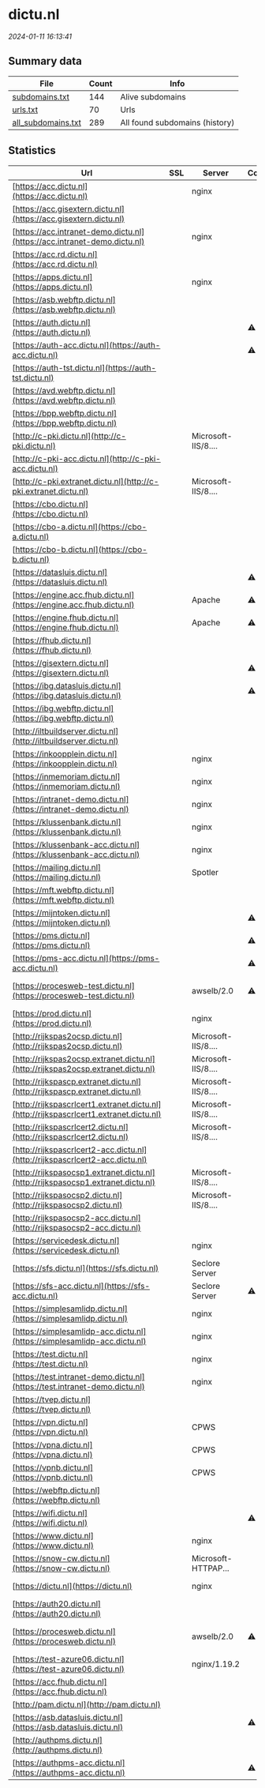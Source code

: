 # dictu.nl
*2024-01-11 16:13:41*
## Summary data
| File       | Count | Info |
|------------|-------|------|
|[subdomains.txt](/data/dictu.nl/subdomains.txt)|144|Alive subdomains|
|[urls.txt](/data/dictu.nl/urls.txt)|70|Urls|
|[all_subdomains.txt](/data/dictu.nl/all_subdomains.txt)|289|All found subdomains (history)|
## Statistics
| Url | SSL | Server | Cookie | HSTS | CSP | XFO | XXP | RP | Tech |Title |
|------------|-------|------|------|------|------|------|------|------|------|------|
|[https://acc.dictu.nl](https://acc.dictu.nl)| |nginx| | | | | |:white_check_mark: |HSTS Nginx|301 Moved Perman...|
|[https://acc.gisextern.dictu.nl](https://acc.gisextern.dictu.nl)| || | | | | |:white_check_mark: |HSTS|Document Moved|
|[https://acc.intranet-demo.dictu.nl](https://acc.intranet-demo.dictu.nl)| |nginx| |:white_check_mark: |:warning: |:white_check_mark: | |:white_check_mark: |Drupal HSTS Ngin...|Redirecting to /...|
|[https://acc.rd.dictu.nl](https://acc.rd.dictu.nl)| || |:white_check_mark: |:white_check_mark: | |:white_check_mark: |HSTS|Error|
|[https://apps.dictu.nl](https://apps.dictu.nl)| |nginx| |:white_check_mark: | |:white_check_mark: |:white_check_mark: |:white_check_mark: |HSTS Nginx|DICTU Apps|
|[https://asb.webftp.dictu.nl](https://asb.webftp.dictu.nl)| || | | | | |:white_check_mark: ||Redirect|
|[https://auth.dictu.nl](https://auth.dictu.nl)| ||:warning: |:white_check_mark: |:warning: |:white_check_mark: |:white_check_mark: |:white_check_mark: |HSTS|302 Found|
|[https://auth-acc.dictu.nl](https://auth-acc.dictu.nl)| ||:warning: |:white_check_mark: |:warning: |:white_check_mark: |:white_check_mark: |:white_check_mark: |HSTS|302 Found|
|[https://auth-tst.dictu.nl](https://auth-tst.dictu.nl)| || | | | | |:white_check_mark: |HSTS|302 Found|
|[https://avd.webftp.dictu.nl](https://avd.webftp.dictu.nl)| || | | | | |:white_check_mark: |Basic|Unauthorized|
|[https://bpp.webftp.dictu.nl](https://bpp.webftp.dictu.nl)| || | | | | |:white_check_mark: ||Redirect|
|[http://c-pki.dictu.nl](http://c-pki.dictu.nl)| |Microsoft-IIS/8....| | | | | |:white_check_mark: |IIS:8.5 Windows...|c-pki.dictu.nl -...|
|[http://c-pki-acc.dictu.nl](http://c-pki-acc.dictu.nl)| || | | |:white_check_mark: | |:white_check_mark: ||c-pki-acc.dictu....|
|[http://c-pki.extranet.dictu.nl](http://c-pki.extranet.dictu.nl)| |Microsoft-IIS/8....| | | | | |:white_check_mark: |IIS:8.5 Windows...|c-pki.extranet.d...|
|[https://cbo.dictu.nl](https://cbo.dictu.nl)| || |:white_check_mark: | |:white_check_mark: |:white_check_mark: |:white_check_mark: |||
|[https://cbo-a.dictu.nl](https://cbo-a.dictu.nl)| || |:white_check_mark: | |:white_check_mark: |:white_check_mark: |:white_check_mark: |||
|[https://cbo-b.dictu.nl](https://cbo-b.dictu.nl)| || |:white_check_mark: | |:white_check_mark: |:white_check_mark: |:white_check_mark: |||
|[https://datasluis.dictu.nl](https://datasluis.dictu.nl)| ||:warning: |:white_check_mark: |:warning: |:white_check_mark: |:white_check_mark: |:white_check_mark: |HSTS|Redirect|
|[https://engine.acc.fhub.dictu.nl](https://engine.acc.fhub.dictu.nl)| |Apache|:warning: |:white_check_mark: | |:white_check_mark: |:white_check_mark: |:white_check_mark: |Apache HTTP Serv...|dictu - Metadata...|
|[https://engine.fhub.dictu.nl](https://engine.fhub.dictu.nl)| |Apache|:warning: |:white_check_mark: | | | |:white_check_mark: |Apache HTTP Serv...|dictu - Metadata...|
|[https://fhub.dictu.nl](https://fhub.dictu.nl)| || | | | | |:white_check_mark: |HSTS||
|[https://gisextern.dictu.nl](https://gisextern.dictu.nl)| ||:warning: |:white_check_mark: | | | |:white_check_mark: |HSTS|IIS Windows Serv...|
|[https://ibg.datasluis.dictu.nl](https://ibg.datasluis.dictu.nl)| ||:warning: |:white_check_mark: |:warning: |:white_check_mark: |:white_check_mark: |:white_check_mark: |HSTS|Redirect|
|[https://ibg.webftp.dictu.nl](https://ibg.webftp.dictu.nl)| || | | | | |:white_check_mark: ||Redirect|
|[http://iltbuildserver.dictu.nl](http://iltbuildserver.dictu.nl)| || | | | | |:white_check_mark: |||
|[https://inkoopplein.dictu.nl](https://inkoopplein.dictu.nl)| |nginx| | | | | |:white_check_mark: |HSTS Nginx|301 Moved Perman...|
|[https://inmemoriam.dictu.nl](https://inmemoriam.dictu.nl)| |nginx| | | | | |:white_check_mark: |Nginx|403 Forbidden|
|[https://intranet-demo.dictu.nl](https://intranet-demo.dictu.nl)| |nginx| | | | | |:white_check_mark: |Nginx|403 Forbidden|
|[https://klussenbank.dictu.nl](https://klussenbank.dictu.nl)| |nginx| | | | | |:white_check_mark: |Nginx|403 Forbidden|
|[https://klussenbank-acc.dictu.nl](https://klussenbank-acc.dictu.nl)| |nginx| | | | | |:white_check_mark: |Basic Nginx|401 Authorizatio...|
|[https://mailing.dictu.nl](https://mailing.dictu.nl)| |Spotler| |:white_check_mark: | | | |:white_check_mark: |HSTS||
|[https://mft.webftp.dictu.nl](https://mft.webftp.dictu.nl)| || | | | | |:white_check_mark: ||Redirect|
|[https://mijntoken.dictu.nl](https://mijntoken.dictu.nl)| ||:warning: |:white_check_mark: |:warning: |:white_check_mark: |:white_check_mark: |:white_check_mark: |HSTS|302 Moved Tempor...|
|[https://pms.dictu.nl](https://pms.dictu.nl)| ||:warning: |:white_check_mark: | |:white_check_mark: | |:white_check_mark: |HSTS Microsoft A...|Object moved|
|[https://pms-acc.dictu.nl](https://pms-acc.dictu.nl)| ||:warning: |:white_check_mark: |:warning: |:white_check_mark: |:white_check_mark: |:white_check_mark: |HSTS Microsoft A...||
|[https://procesweb-test.dictu.nl](https://procesweb-test.dictu.nl)| |awselb/2.0|:warning: | | | |:white_check_mark: |Amazon ELB Amazo...||
|[https://prod.dictu.nl](https://prod.dictu.nl)| |nginx| | | | | |:white_check_mark: |Nginx|403 Forbidden|
|[http://rijkspas2ocsp.dictu.nl](http://rijkspas2ocsp.dictu.nl)| |Microsoft-IIS/8....| | | |:white_check_mark: | |:white_check_mark: |IIS:8.5 Windows...|403 - Forbidden:...|
|[http://rijkspas2ocsp.extranet.dictu.nl](http://rijkspas2ocsp.extranet.dictu.nl)| |Microsoft-IIS/8....| | | |:white_check_mark: | |:white_check_mark: |IIS:8.5 Windows...|403 - Forbidden:...|
|[http://rijkspascp.extranet.dictu.nl](http://rijkspascp.extranet.dictu.nl)| |Microsoft-IIS/8....| | | | | |:white_check_mark: |IIS:8.5 Windows...|rijkspascp.extra...|
|[http://rijkspascrlcert1.extranet.dictu.nl](http://rijkspascrlcert1.extranet.dictu.nl)| |Microsoft-IIS/8....| | | | | |:white_check_mark: |IIS:8.5 Windows...|rijkspascrlcert1...|
|[http://rijkspascrlcert2.dictu.nl](http://rijkspascrlcert2.dictu.nl)| |Microsoft-IIS/8....| | | | | |:white_check_mark: |IIS:8.5 Windows...|rijkspascrlcert2...|
|[http://rijkspascrlcert2-acc.dictu.nl](http://rijkspascrlcert2-acc.dictu.nl)| || | | |:white_check_mark: | |:white_check_mark: ||rijkspascrlcert2...|
|[http://rijkspasocsp1.extranet.dictu.nl](http://rijkspasocsp1.extranet.dictu.nl)| |Microsoft-IIS/8....| | | |:white_check_mark: | |:white_check_mark: |IIS:8.5 Windows...|403 - Forbidden:...|
|[http://rijkspasocsp2.dictu.nl](http://rijkspasocsp2.dictu.nl)| |Microsoft-IIS/8....| | | |:white_check_mark: | |:white_check_mark: |IIS:8.5 Windows...|403 - Forbidden:...|
|[http://rijkspasocsp2-acc.dictu.nl](http://rijkspasocsp2-acc.dictu.nl)| || | | |:white_check_mark: | |:white_check_mark: ||403 - Forbidden:...|
|[https://servicedesk.dictu.nl](https://servicedesk.dictu.nl)| |nginx| | | | | |:white_check_mark: |Nginx|403 Forbidden|
|[https://sfs.dictu.nl](https://sfs.dictu.nl)| |Seclore Server| | | | | |:white_check_mark: |Java||
|[https://sfs-acc.dictu.nl](https://sfs-acc.dictu.nl)| |Seclore Server|:warning: |:white_check_mark: |:white_check_mark: |:white_check_mark: |:white_check_mark: |Java||
|[https://simplesamlidp.dictu.nl](https://simplesamlidp.dictu.nl)| |nginx| | | | | |:white_check_mark: |Basic Nginx|401 Authorizatio...|
|[https://simplesamlidp-acc.dictu.nl](https://simplesamlidp-acc.dictu.nl)| |nginx| | | | | |:white_check_mark: |Basic Nginx|401 Authorizatio...|
|[https://test.dictu.nl](https://test.dictu.nl)| |nginx| | | | | |:white_check_mark: |Basic Nginx|401 Authorizatio...|
|[https://test.intranet-demo.dictu.nl](https://test.intranet-demo.dictu.nl)| |nginx| |:white_check_mark: |:warning: |:white_check_mark: | |:white_check_mark: |Drupal HSTS Ngin...|Redirecting to /...|
|[https://tvep.dictu.nl](https://tvep.dictu.nl)| || |:white_check_mark: | |:white_check_mark: |:white_check_mark: |:white_check_mark: |||
|[https://vpn.dictu.nl](https://vpn.dictu.nl)| |CPWS| |:white_check_mark: | |:white_check_mark: | |:white_check_mark: |HSTS|403 Forbidden|
|[https://vpna.dictu.nl](https://vpna.dictu.nl)| |CPWS| |:white_check_mark: | |:white_check_mark: | |:white_check_mark: |HSTS|403 Forbidden|
|[https://vpnb.dictu.nl](https://vpnb.dictu.nl)| |CPWS| |:white_check_mark: | |:white_check_mark: | |:white_check_mark: |HSTS|403 Forbidden|
|[https://webftp.dictu.nl](https://webftp.dictu.nl)| || | | | | |:white_check_mark: ||Redirect|
|[https://wifi.dictu.nl](https://wifi.dictu.nl)| ||:warning: |:white_check_mark: | |:white_check_mark: |:white_check_mark: |:white_check_mark: |HSTS|Redirecting to h...|
|[https://www.dictu.nl](https://www.dictu.nl)| |nginx| |:white_check_mark: |:warning: |:white_check_mark: |:white_check_mark: |:white_check_mark: |Drupal HSTS Ngin...|Home | Dictu.nl|
|[https://snow-cw.dictu.nl](https://snow-cw.dictu.nl)| |Microsoft-HTTPAP...| | | | | |:white_check_mark: |Microsoft HTTPAP...||
|[https://dictu.nl](https://dictu.nl)| |nginx| |:white_check_mark: |:warning: |:white_check_mark: |:white_check_mark: |:white_check_mark: |Drupal HSTS Ngin...|Home | Dictu.nl|
|[https://auth20.dictu.nl](https://auth20.dictu.nl)| || | | | | |:white_check_mark: |HSTS|302 Found|
|[https://procesweb.dictu.nl](https://procesweb.dictu.nl)| |awselb/2.0|:warning: | | | |:white_check_mark: |Amazon ELB Amazo...||
|[https://test-azure06.dictu.nl](https://test-azure06.dictu.nl)| |nginx/1.19.2| | | | | |:white_check_mark: |Bootstrap:4.1.1...|Microsoft Azure...|
|[https://acc.fhub.dictu.nl](https://acc.fhub.dictu.nl)| || | | | | |:white_check_mark: |HSTS||
|[http://pam.dictu.nl](http://pam.dictu.nl)| || | | | | |:white_check_mark: |||
|[https://asb.datasluis.dictu.nl](https://asb.datasluis.dictu.nl)| ||:warning: |:white_check_mark: |:warning: |:white_check_mark: |:white_check_mark: |:white_check_mark: |HSTS|Redirect|
|[http://authpms.dictu.nl](http://authpms.dictu.nl)| || | | | | |:white_check_mark: |||
|[https://authpms-acc.dictu.nl](https://authpms-acc.dictu.nl)| ||:warning: |:white_check_mark: |:warning: |:white_check_mark: |:white_check_mark: |:white_check_mark: |HSTS|iBabs - Meet in...|